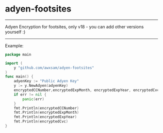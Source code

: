 # adyen-footsites
---

Adyen Encryption for footsites, only v18 - you can add other versions yourself :)

---


Example:
```Go
package main

import (
	y "github.com/awxsam/adyen-footsites"
)
func main() {
	adyenKey := "Public Adyen Key"
	y := y.NewAdyen(adyenKey)
	encryptedCCNumber,encryptedExpMonth, encryptedExpYear, encryptedCvc, err := y.EncryptCreditcardDetails("CCNUMBER", "EXPMONTH", "EXPYEAR", "CVC")
	if err != nil {
		panic(err)
	}
	fmt.Println(encryptedCCNumber)
	fmt.Println(encryptedExpMonth)
	fmt.Println(encryptedExpYear)
	fmt.Println(encryptedCvc)
}

